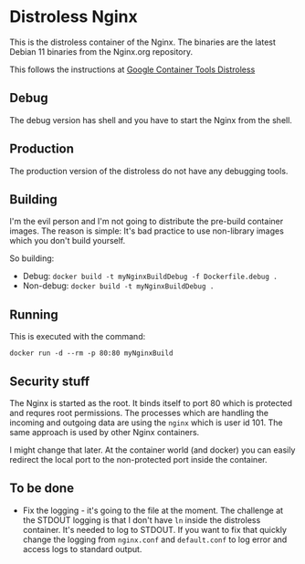 # Distroless Nginx

This is the distroless container of the Nginx. The binaries
are the latest Debian 11 binaries from the Nginx.org repository.

This follows the instructions at 
[Google Container Tools Distroless](https://github.com/GoogleContainerTools/distroless)

## Debug

The debug version has shell and you have to start the Nginx from the
shell. 

## Production

The production version of the distroless do not have any debugging
tools. 

## Building

I'm the evil person and I'm not going to distribute the pre-build
container images. The reason is simple: It's bad practice to use 
non-library images which you don't build yourself. 

So building:
* Debug: `docker build -t myNginxBuildDebug -f Dockerfile.debug .`
* Non-debug: `docker build -t myNginxBuildDebug .`

## Running

This is executed with the command:

`docker run -d --rm -p 80:80 myNginxBuild`

## Security stuff

The Nginx is started as the root. It binds itself to port 80 which
is protected and requres root permissions. The processes which are 
handling the incoming and outgoing data are using the `nginx` which
is user id 101. The same approach is used by other Nginx containers. 

I might change that later. At the container world (and docker) you can
easily redirect the local port to the non-protected port inside the 
container.

## To be done

* Fix the logging - it's going to the file at the moment. The challenge
at the STDOUT logging is that I don't have `ln` inside the distroless
container. It's needed to log to STDOUT. If you want to fix that quickly
change the logging from `nginx.conf` and `default.conf` to log error and
access logs to standard output.
